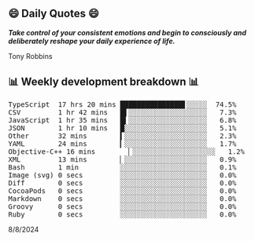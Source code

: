 ## 😄 Daily Quotes 😄

_**Take control of your consistent emotions and begin to consciously and deliberately reshape your daily experience of life.**_

Tony Robbins



## 📊 Weekly development breakdown 📊

<pre>TypeScript  17 hrs 20 mins ███████████████▋░░░░░  74.5%
CSV         1 hr 42 mins   █▌░░░░░░░░░░░░░░░░░░░   7.3%
JavaScript  1 hr 35 mins   █▍░░░░░░░░░░░░░░░░░░░   6.8%
JSON        1 hr 10 mins   █░░░░░░░░░░░░░░░░░░░░   5.1%
Other       32 mins        ▍░░░░░░░░░░░░░░░░░░░░   2.3%
YAML        24 mins        ▎░░░░░░░░░░░░░░░░░░░░   1.7%
Objective-C++ 16 mins        ▏░░░░░░░░░░░░░░░░░░░░   1.2%
XML         13 mins        ▏░░░░░░░░░░░░░░░░░░░░   0.9%
Bash        1 min          ░░░░░░░░░░░░░░░░░░░░░   0.1%
Image (svg) 0 secs         ░░░░░░░░░░░░░░░░░░░░░   0.0%
Diff        0 secs         ░░░░░░░░░░░░░░░░░░░░░   0.0%
CocoaPods   0 secs         ░░░░░░░░░░░░░░░░░░░░░   0.0%
Markdown    0 secs         ░░░░░░░░░░░░░░░░░░░░░   0.0%
Groovy      0 secs         ░░░░░░░░░░░░░░░░░░░░░   0.0%
Ruby        0 secs         ░░░░░░░░░░░░░░░░░░░░░   0.0%</pre>

8/8/2024